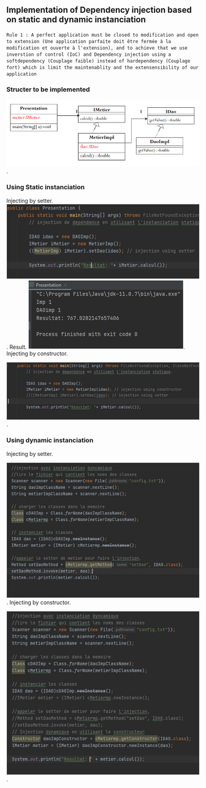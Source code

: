 ## Implementation of Dependency injection based on static and dynamic instanciation

`Rule 1 : A perfect application must be closed to modification and open to extension (Une application parfaite doit être fermée à la modification et ouverte à l'extension), and to achieve that we use inverstion of control (IoC) and Dependency injection using a softdependency (Couplage faible) instead of hardependency (Couplage fort) which is limit the maintenablity and the extensensibility of our application `

### Structer to be implemented

![Uml class diagram ](screenshots/Screenshot_1.png).

### Using Static instanciation

Injecting by setter.
![Inject dependency using setter ](screenshots/stat_setter.JPG).
Result.
![Inject dependency using setter ](screenshots/stat_setter_res.JPG).
Injecting by constructor.

![Inject dependency using constructor ](screenshots/stat_const.JPG).

### Using dynamic instanciation

Injecting by setter.

![Inject dependency using setter ](screenshots/dynamique_setter.JPG).
Injecting by constructor.

![Inject dependency using constructor ](screenshots/dynamique_const.JPG).
